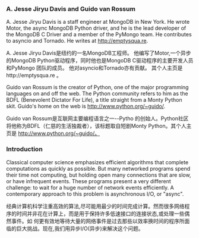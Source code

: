 ### A. Jesse Jiryu Davis and Guido van Rossum
A. Jesse Jiryu Davis is a staff engineer at MongoDB in New York. He wrote Motor, the async MongoDB Python driver, and he is the lead 
developer of the MongoDB C Driver and a member of the PyMongo team. He contributes to asyncio and Tornado. He writes at 
http://emptysqua.re.

A. Jesse Jiryu Davis是纽约的一名MongoDB工程师。 他编写了Motor,一个异步的MongoDB Python驱动程序，同时他也是MongoDB C驱动程序的主要开发人员和PyMongo
团队的成员。 他对asyncio和Tornado亦有贡献。 其个人主页是http://emptysqua.re 。

Guido van Rossum is the creator of Python, one of the major programming languages on and off the web. The Python community refers to him as 
the BDFL (Benevolent Dictator For Life), a title straight from a Monty Python skit. Guido's home on the web is 
http://www.python.org/~guido/.

Guido van Rossum是互联网主要编程语言之一--Pytho 的创始人。Python社区将他称为BDFL（仁慈的生活独裁者），该标题取自短剧Monty Python。其个人主页是
http://www.python.org/~guido/。

### Introduction
Classical computer science emphasizes efficient algorithms that complete computations as quickly as possible. But many networked programs 
spend their time not computing, but holding open many connections that are slow, or have infrequent events. These programs present a very 
different challenge: to wait for a huge number of network events efficiently. A contemporary approach to this problem is asynchronous I/O, 
or "async".

经典计算机科学注重高效的算法,尽可能用最少的时间完成计算。然而很多网络程序的时间并非花在计算上，而是用于保持许多低速接口的连接状态,或处理一些偶然事件。如
何更有效地等待大量的网络事件是过去那些以效率换时间的程序所面临的巨大挑战。现在,我们用异步I/O(异步)来解决这个问题。
